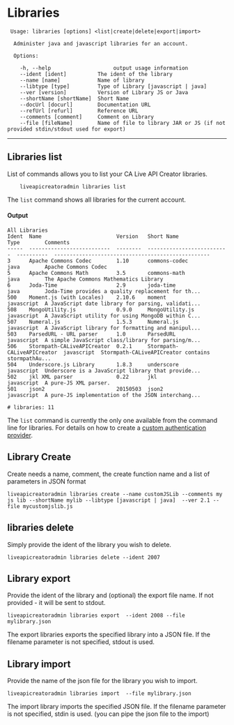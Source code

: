 # Libraries

```
 Usage: libraries [options] <list|create|delete|export|import>

  Administer java and javascript libraries for an account.

  Options:

    -h, --help                    output usage information
    --ident [ident]          The ident of the library
    --name [name]            Name of library
    --libtype [type]         Type of Library [javascript | java]
    --ver [version]          Version of Library JS or Java
    --shortName [shortName]  Short Name
    --docUrl [docurl]        Documentation URL
    --refUrl [refurl]        Reference URL
    --comments [comment]     Comment on Library
    --file [fileName]        Name of file to library JAR or JS (if not provided stdin/stdout used for export)
```


***
## Libraries list
List of commands allows you to list your CA Live API Creator libraries. 

```
    liveapicreatoradmin libraries list
```

The `list` command shows all libraries for the current account.

#### Output
```
All Libraries                                                                                                                                          
Ident  Name                        Version   Short Name                  Type        Comments                                          
-----  --------------------------  --------  --------------------------  ----------  --------------------------------------------------
3      Apache Commons Codec        1.10      commons-codec               java        Apache Commons Codec                              
5      Apache Commons Math         3.5       commons-math                java        The Apache Commons Mathematics Library            
6      Joda-Time                   2.9       joda-time                   java        Joda-Time provides a quality replacement for th...
500    Moment.js (with Locales)    2.10.6    moment                      javascript  A JavaScript date library for parsing, validati...
508    MongoUtility.js             0.9.0     MongoUtility.js             javascript  A JavaScript utility for using MongoDB within C...
507    Numeral.js                  1.5.3     Numeral.js                  javascript  A JavaScript library for formatting and manipul...
503    ParsedURL - URL parser      1.0       ParsedURL                   javascript  A simple JavaScript class/library for parsing/m...
506    Stormpath-CALiveAPICreator  0.2.1     Stormpath-CALiveAPICreator  javascript  Stormpath-CALiveAPICreator contains stormpathAu...
504    Underscore.js Library       1.8.3     underscore                  javascript  Underscore is a JavaScript library that provide...
502    jkl XML parser              0.22      jkl                         javascript  A pure-JS XML parser.                             
501    json2                       20150503  json2                       javascript  A pure-JS implementation of the JSON interchang...

# libraries: 11                                                                                                                           
```

The `list` command is currently the only one available from the command line for
libraries. For details on how to create a [custom authentication provider](http://ca-doc.espressologic.com/docs/logic-designer/security/authentication/custom-authentication-provider).

## Library Create
Create needs a name, comment, the create function name and a list of parameters in JSON format 
```
liveapicreatoradmin libraries create --name customJSLib --comments my js lib --shortName mylib --libtype [javascript | java]  --ver 2.1 --file mycustomjslib.js
```

## libraries delete
Simply provide the ident of the library you wish to delete.
```
liveapicreatoradmin libraries delete --ident 2007
```

## Library export
Provide the ident of the library and (optional) the export file name. If not provided - it will be sent to stdout.
```
liveapicreatoradmin libraries export  --ident 2008 --file mylibrary.json
```
The export libraries exports the specified library into a JSON file. If the filename parameter is not specified, stdout is used.

## Library import
Provide the name of the json file for the library you wish to import.
```
liveapicreatoradmin libraries import  --file mylibrary.json
```
The import library imports the specified JSON file. If the filename parameter is not specified, stdin is used. (you can pipe the json file to the import)



